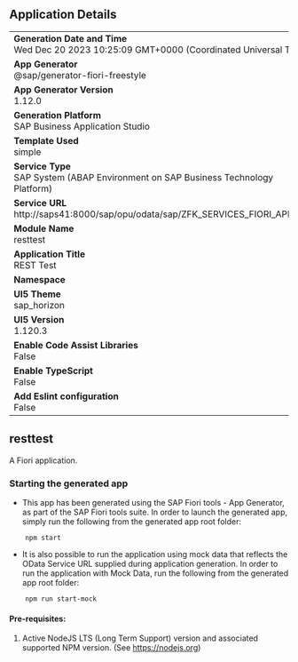 ## Application Details
|               |
| ------------- |
|**Generation Date and Time**<br>Wed Dec 20 2023 10:25:09 GMT+0000 (Coordinated Universal Time)|
|**App Generator**<br>@sap/generator-fiori-freestyle|
|**App Generator Version**<br>1.12.0|
|**Generation Platform**<br>SAP Business Application Studio|
|**Template Used**<br>simple|
|**Service Type**<br>SAP System (ABAP Environment on SAP Business Technology Platform)|
|**Service URL**<br>http://saps41:8000/sap/opu/odata/sap/ZFK_SERVICES_FIORI_APP_API
|**Module Name**<br>resttest|
|**Application Title**<br>REST Test|
|**Namespace**<br>|
|**UI5 Theme**<br>sap_horizon|
|**UI5 Version**<br>1.120.3|
|**Enable Code Assist Libraries**<br>False|
|**Enable TypeScript**<br>False|
|**Add Eslint configuration**<br>False|

## resttest

A Fiori application.

### Starting the generated app

-   This app has been generated using the SAP Fiori tools - App Generator, as part of the SAP Fiori tools suite.  In order to launch the generated app, simply run the following from the generated app root folder:

```
    npm start
```

- It is also possible to run the application using mock data that reflects the OData Service URL supplied during application generation.  In order to run the application with Mock Data, run the following from the generated app root folder:

```
    npm run start-mock
```

#### Pre-requisites:

1. Active NodeJS LTS (Long Term Support) version and associated supported NPM version.  (See https://nodejs.org)


